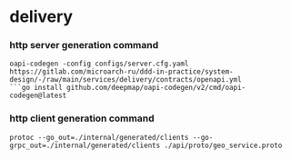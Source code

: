 # delivery

### http server generation command
```
oapi-codegen -config configs/server.cfg.yaml https://gitlab.com/microarch-ru/ddd-in-practice/system-design/-/raw/main/services/delivery/contracts/openapi.yml
```go install github.com/deepmap/oapi-codegen/v2/cmd/oapi-codegen@latest
```

### http client generation command
```
protoc --go_out=./internal/generated/clients --go-grpc_out=./internal/generated/clients ./api/proto/geo_service.proto
```